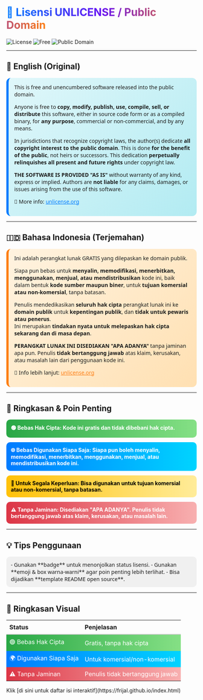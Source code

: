 # <span style="background: linear-gradient(90deg, #007BFF, #6610f2, #fd7e14); -webkit-background-clip: text; -webkit-text-fill-color: transparent;">🌟 Lisensi UNLICENSE / Public Domain</span>

![License](https://img.shields.io/badge/License-Unlicense-blue?style=for-the-badge&logo=github)
![Free](https://img.shields.io/badge/Free-100%25-brightgreen?style=for-the-badge)
![Public Domain](https://img.shields.io/badge/Public%20Domain-Yes-orange?style=for-the-badge)

---

## 📖 English (Original)

<div style="background: linear-gradient(135deg, #e0f7fa, #b2ebf2); padding: 15px; border-radius: 12px; border-left: 6px solid #007BFF; font-family: 'Segoe UI', sans-serif;">
This is free and unencumbered software released into the public domain.

Anyone is free to <strong>copy, modify, publish, use, compile, sell, or distribute</strong> this software, either in source code form or as a compiled binary, for <strong>any purpose</strong>, commercial or non-commercial, and by any means.

In jurisdictions that recognize copyright laws, the author(s) dedicate <strong>all copyright interest to the public domain</strong>. This is done <strong>for the benefit of the public</strong>, not heirs or successors. This dedication <strong>perpetually relinquishes all present and future rights</strong> under copyright law.

<strong>THE SOFTWARE IS PROVIDED "AS IS"</strong> without warranty of any kind, express or implied. Authors are <strong>not liable</strong> for any claims, damages, or issues arising from the use of this software.

🔗 More info: <a href="https://unlicense.org" target="_blank" style="text-decoration: underline; color: #007BFF;">unlicense.org</a>
</div>

---

## 🇮🇩 Bahasa Indonesia (Terjemahan)

<div style="background: linear-gradient(135deg, #fff3e0, #ffe0b2); padding: 15px; border-radius: 12px; border-left: 6px solid #fd7e14; font-family: 'Segoe UI', sans-serif;">
Ini adalah perangkat lunak GRATIS yang dilepaskan ke domain publik.

Siapa pun bebas untuk <strong>menyalin, memodifikasi, menerbitkan, menggunakan, menjual, atau mendistribusikan</strong> kode ini, baik dalam bentuk <strong>kode sumber maupun biner</strong>, untuk <strong>tujuan komersial atau non-komersial</strong>, tanpa batasan.

Penulis mendedikasikan <strong>seluruh hak cipta</strong> perangkat lunak ini ke <strong>domain publik</strong> untuk <strong>kepentingan publik</strong>, dan <strong>tidak untuk pewaris atau penerus</strong>.  
Ini merupakan <strong>tindakan nyata untuk melepaskan hak cipta sekarang dan di masa depan</strong>.

<strong>PERANGKAT LUNAK INI DISEDIAKAN "APA ADANYA"</strong> tanpa jaminan apa pun. Penulis <strong>tidak bertanggung jawab</strong> atas klaim, kerusakan, atau masalah lain dari penggunaan kode ini.

🔗 Info lebih lanjut: <a href="https://unlicense.org" target="_blank" style="text-decoration: underline; color: #fd7e14;">unlicense.org</a>
</div>

---

## 📝 Ringkasan & Poin Penting

<div style="display: flex; flex-direction: column; gap: 12px; margin-top: 10px;">

<div style="background: linear-gradient(90deg, #28a745, #85e085); padding: 12px; border-radius: 10px; font-weight: bold; color: white;">
🟢 Bebas Hak Cipta: Kode ini gratis dan tidak dibebani hak cipta.
</div>

<div style="background: linear-gradient(90deg, #007BFF, #00d4ff); padding: 12px; border-radius: 10px; font-weight: bold; color: white;">
🌐 Bebas Digunakan Siapa Saja: Siapa pun boleh menyalin, memodifikasi, menerbitkan, menggunakan, menjual, atau mendistribusikan kode ini.
</div>

<div style="background: linear-gradient(90deg, #ffc107, #ffec99); padding: 12px; border-radius: 10px; font-weight: bold; color: black;">
🎯 Untuk Segala Keperluan: Bisa digunakan untuk tujuan komersial atau non-komersial, tanpa batasan.
</div>

<div style="background: linear-gradient(90deg, #dc3545, #f8b0b0); padding: 12px; border-radius: 10px; font-weight: bold; color: white;">
⚠️ Tanpa Jaminan: Disediakan "APA ADANYA". Penulis tidak bertanggung jawab atas klaim, kerusakan, atau masalah lain.
</div>

</div>

---

## 💡 Tips Penggunaan

<div style="padding: 12px; border-radius: 10px; background: #f0f0f0; font-family: 'Segoe UI', sans-serif;">
- Gunakan **badge** untuk menonjolkan status lisensi.  
- Gunakan **emoji & box warna-warni** agar poin penting lebih terlihat.  
- Bisa dijadikan **template README open source**.
</div>

---

## 🚀 Ringkasan Visual

<table style="width:100%; border-collapse: collapse; text-align: left;">
<tr>
<th style="padding: 8px; border-bottom: 2px solid #ccc;">Status</th>
<th style="padding: 8px; border-bottom: 2px solid #ccc;">Penjelasan</th>
</tr>
<tr style="background: linear-gradient(90deg, #28a745, #85e085); color:white;">
<td style="padding: 8px;">🟢 Bebas Hak Cipta</td>
<td style="padding: 8px;">Gratis, tanpa hak cipta</td>
</tr>
<tr style="background: linear-gradient(90deg, #007BFF, #00d4ff); color:white;">
<td style="padding: 8px;">🌍 Digunakan Siapa Saja</td>
<td style="padding: 8px;">Untuk komersial/non-komersial</td>
</tr>
<tr style="background: linear-gradient(90deg, #dc3545, #f8b0b0); color:white;">
<td style="padding: 8px;">⚠️ Tanpa Jaminan</td>
<td style="padding: 8px;">Penulis tidak bertanggung jawab</td>
</tr>
</table>
Klik [di sini untuk daftar isi interaktif](https://frijal.github.io/index.html)
